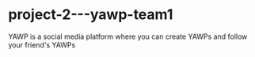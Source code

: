 # project-2---yawp-team1
YAWP is a social media platform where you can create YAWPs and follow your friend's YAWPs
